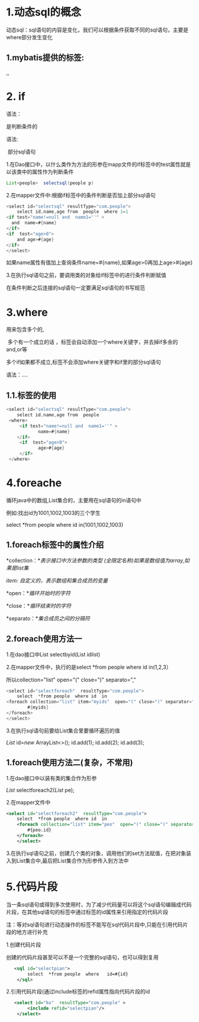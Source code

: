 # 1.动态sql的概念

动态sql：sql语句的内容是变化，我们可以根据条件获取不同的sql语句，主要是where部分发生变化  





## 1.mybatis提供的标签:

<if>,<where>,<foreach>

# 2. if



语法：

<if>是判断条件的

语法:

<if  test="判断java对象的属性值">  

​     部分sql语句

</if>



1.在Dao接口中，以什么类作为方法的形参在mapp文件的if标签中的test属性就是以该类中的属性作为判断条件

```java
List<people>  selectsql(people p)
```



2.在mapper文件中:根据if标签中的条件判断是否加上部分sql语句

```java
<select id="selectsql" resultType="com.people">
    select id,name,age from  people  where 1=1
<if test="name!=null and  name1=''" >
  and  name=#{name}
</if>
<if  test="age>0">
    and age>#{age}
</if>
</select>
```

如果name属性有值加上查询条件name=#{name},如果age>0再加上age>#{age}

3.在执行sql语句之前，要调用类的对象给if标签中的进行条件判断赋值



在条件判断之后连接的sql语句一定要满足sql语句的书写规范

# 3.where

<where>用来包含多个<if>的,

​     多个<if>有一个成立的话 ，<where>标签会自动添加一个where关键字，并去掉if多余的and,or等 

​      多个if如果都不成立,<where>标签不会添加where关键字和if里的部分sql语句



语法：<where><if><if>....</where>

## 1.1.<where>标签的使用

```java
<select id="selectsql" resultType="com.people">
    select id,name,age from  people  
 <where>
     <if test="name!=null and  name1=''" >
            name=#{name}
    </if>
     <if  test="age>0">
            age>#{age}
     </if>
 </where>
```

# 4.foreache



<foreach>循环java中的数组,List集合的，主要用在sql语句的in语句中



例如:找出id为1001,1002,1003的三个学生

select  *from  people where id in(1001,1002,1003)





## 1.foreach标签中的属性介绍

*collection：**表示接口中方法参数的类型	(全限定名称)如果是数组值为array,如果是list集* 

 *item:*  *自定义的，表示数组和集合成员的变量*

 *open：**循环开始时的字符*

*close：**循环结束时的字符*

*separato：**集合成员之间的分隔符*



## 2.foreach使用方法一



1.在dao接口中List<people>  selectbyid(List<Integer> idlist)







2.在mapper文件中，执行的是select *from people where id in(1,2,3）

所以collection="list" open="("    close=")"   separato=","

```java
<select id="selectforeach"  resultType="com.people">
    select  *from people  where id  in
<foreach collection="list" item="myids"  open="(" close=")" separator=",">
        #{myids}
</foreach>
</select>
```

3.在执行sql语句前要给List集合里要循环遍历的值

*List*<Integer > id=*new* ArrayList<>();
id.add(1);
id.add(2);
id.add(3);

## 1.foreach使用方法二(复杂，不常用)

1.在dao接口中以装有类的集合作为形参

*List*<people> selectforeach2(*List*<people> pe);

2.在mapper文件中

```xml
<select id="selectforeach2"  resultType="com.people">
    select  *from people  where id  in
    <foreach collection="list" item="peo"  open="(" close=")" separator=",">
        #{peo.id}
    </foreach>
    </select>
```

3.在执行sql语句之前，创建几个类的对象，调用他们的set方法赋值，在把对象装入到List集合中,最后把List集合作为形参传入到方法中

# 5.代码片段

  当一条sql语句或得到多次使用时，为了减少代码量可以将这个sql语句编辑成代码片段，在其他sql语句的标签中通过<include>标签的id属性来引用指定的代码片段





注：<if><where><foreach>等对sql语句进行动态操作的标签不能写在sql代码片段中,只能在引用代码片段的地方进行补充



1.创建代码片段

创建的代码片段甚至可以不是一个完整的sql语句，也可以得到复用

```xml
   <sql id="selectpian">
        select  *from people  where   id=#{id}
    </sql>
```

2.引用代码片段(通过include标签的refid属性指向代码片段的id

```xml
   <select id="ko"  resultType="com.people" >
        <include refid="selectpian"/>
    </select>
```